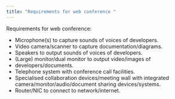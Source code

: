 ```yaml
---
title: "Requirements for web conference "
--- 
```

Requirements for web conference:

- Microphone(s) to capture sounds of voices of developers.
- Video camera/scanner to capture documentation/diagrams.
- Speakers to output sounds of voices of developers.
- (Large) monitor/dual monitor to output video/images of
- developers/documents.
- Telephone system with conference call facilities.
- Specialised collaboration devices/meeting wall with integrated camera/monitor/audio/document sharing devices/systems.
- Router/NIC to connect to network/internet.